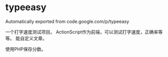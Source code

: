 # typeeasy
Automatically exported from code.google.com/p/typeeasy

一个打字速度测试项目。 ActionScript作为前端，可以测试打字速度，正确率等等。 能自定义文章。

使用PHP保存分数。
